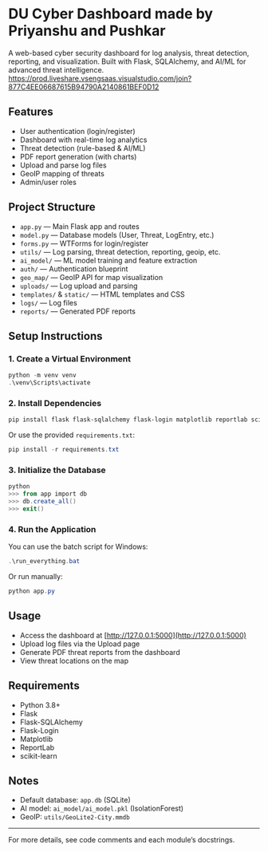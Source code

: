 # DU Cyber Dashboard made by Priyanshu and Pushkar

A web-based cyber security dashboard for log analysis, threat detection, reporting, and visualization. Built with Flask, SQLAlchemy, and AI/ML for advanced threat intelligence.
https://prod.liveshare.vsengsaas.visualstudio.com/join?877C4EE06687615B94790A2140861BEF0D12

## Features
- User authentication (login/register)
- Dashboard with real-time log analytics
- Threat detection (rule-based & AI/ML)
- PDF report generation (with charts)
- Upload and parse log files
- GeoIP mapping of threats
- Admin/user roles

## Project Structure
- `app.py` — Main Flask app and routes
- `model.py` — Database models (User, Threat, LogEntry, etc.)
- `forms.py` — WTForms for login/register
- `utils/` — Log parsing, threat detection, reporting, geoip, etc.
- `ai_model/` — ML model training and feature extraction
- `auth/` — Authentication blueprint
- `geo_map/` — GeoIP API for map visualization
- `uploads/` — Log upload and parsing
- `templates/` & `static/` — HTML templates and CSS
- `logs/` — Log files
- `reports/` — Generated PDF reports

## Setup Instructions

### 1. Create a Virtual Environment
```powershell
python -m venv venv
.\venv\Scripts\activate
```

### 2. Install Dependencies
```powershell
pip install flask flask-sqlalchemy flask-login matplotlib reportlab scikit-learn
```
Or use the provided `requirements.txt`:
```powershell
pip install -r requirements.txt
```

### 3. Initialize the Database
```powershell
python
>>> from app import db
>>> db.create_all()
>>> exit()
```

### 4. Run the Application
You can use the batch script for Windows:
```powershell
.\run_everything.bat
```
Or run manually:
```powershell
python app.py
```

## Usage
- Access the dashboard at [http://127.0.0.1:5000](http://127.0.0.1:5000)
- Upload log files via the Upload page
- Generate PDF threat reports from the dashboard
- View threat locations on the map

## Requirements
- Python 3.8+
- Flask
- Flask-SQLAlchemy
- Flask-Login
- Matplotlib
- ReportLab
- scikit-learn

## Notes
- Default database: `app.db` (SQLite)
- AI model: `ai_model/ai_model.pkl` (IsolationForest)
- GeoIP: `utils/GeoLite2-City.mmdb`

---
For more details, see code comments and each module’s docstrings.
